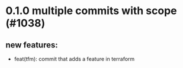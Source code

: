 # 0.1.0 multiple commits with scope (#1038)

## new features:
* feat(tfm): commit that adds a feature in terraform

